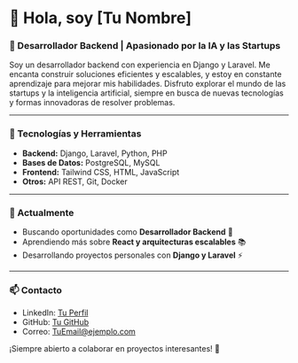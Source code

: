 # 👋 Hola, soy [Tu Nombre]

### 🚀 Desarrollador Backend | Apasionado por la IA y las Startups

Soy un desarrollador backend con experiencia en Django y Laravel. Me encanta construir soluciones eficientes y escalables, y estoy en constante aprendizaje para mejorar mis habilidades. Disfruto explorar el mundo de las startups y la inteligencia artificial, siempre en busca de nuevas tecnologías y formas innovadoras de resolver problemas.

---

### 🔧 Tecnologías y Herramientas
- **Backend:** Django, Laravel, Python, PHP
- **Bases de Datos:** PostgreSQL, MySQL
- **Frontend:** Tailwind CSS, HTML, JavaScript
- **Otros:** API REST, Git, Docker

---

### 🌱 Actualmente
- Buscando oportunidades como **Desarrollador Backend** 💼
- Aprendiendo más sobre **React y arquitecturas escalables** 📚
- Desarrollando proyectos personales con **Django y Laravel** ⚡

---

### 📫 Contacto
- LinkedIn: [Tu Perfil](https://linkedin.com/in/tuusuario)
- GitHub: [Tu GitHub](https://github.com/tuusuario)
- Correo: [TuEmail@ejemplo.com](mailto:TuEmail@ejemplo.com)

¡Siempre abierto a colaborar en proyectos interesantes! 🚀

